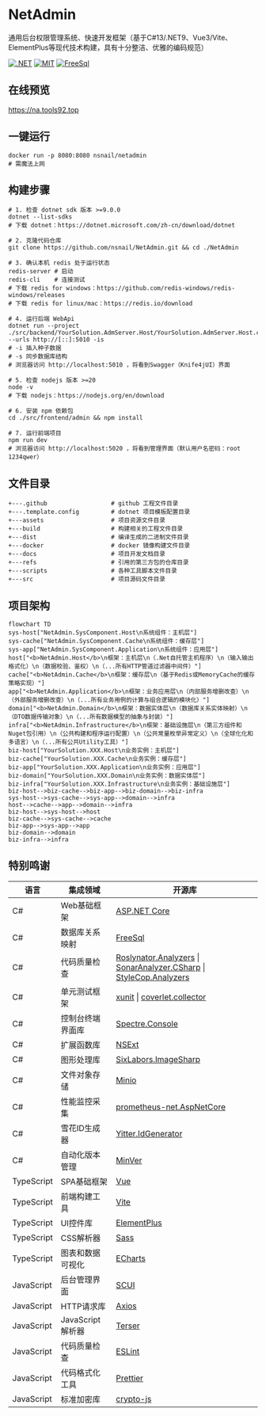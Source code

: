 # NetAdmin

通用后台权限管理系统、快速开发框架（基于C#13/.NET9、Vue3/Vite、ElementPlus等现代技术构建，具有十分整洁、优雅的编码规范）

[![.NET](https://github.com/nsnail/NetAdmin/actions/workflows/nightly-build.yml/badge.svg)](https://github.com/nsnail/NetAdmin/actions/workflows/nightly-build.yml)
[![MIT](https://img.shields.io/badge/license-MIT-blue.svg)](https://github.com/nsnail/NetAdmin/blob/main/LICENSE)
[![FreeSql](https://img.shields.io/badge/FreeSql-3.x-orange.svg)](https://github.com/nsnail/NetAdmin/blob/main/LICENSE)

## 在线预览

https://na.tools92.top

## 一键运行

```shell
docker run -p 8080:8080 nsnail/netadmin
# 需魔法上网
```

## 构建步骤

```shell
# 1. 检查 dotnet sdk 版本 >=9.0.0
dotnet --list-sdks
# 下载 dotnet：https://dotnet.microsoft.com/zh-cn/download/dotnet

# 2. 克隆代码仓库
git clone https://github.com/nsnail/NetAdmin.git && cd ./NetAdmin

# 3. 确认本机 redis 处于运行状态
redis-server # 启动
redis-cli    # 连接测试
# 下载 redis for windows：https://github.com/redis-windows/redis-windows/releases
# 下载 redis for linux/mac：https://redis.io/download

# 4. 运行后端 WebApi
dotnet run --project ./src/backend/YourSolution.AdmServer.Host/YourSolution.AdmServer.Host.csproj --urls http://[::]:5010 -is
# -i 插入种子数据
# -s 同步数据库结构
# 浏览器访问 http://localhost:5010 ，将看到Swagger（Knife4jUI）界面

# 5. 检查 nodejs 版本 >=20
node -v
# 下载 nodejs：https://nodejs.org/en/download

# 6. 安装 npm 依赖包
cd ./src/frontend/admin && npm install

# 7. 运行前端项目
npm run dev
# 浏览器访问 http://localhost:5020 ，将看到管理界面（默认用户名密码：root 1234qwer）
```

## 文件目录

```
+---.github                  # github 工程文件目录
+---.template.config         # dotnet 项目模板配置目录
+---assets                   # 项目资源文件目录
+---build                    # 构建相关的工程文件目录
+---dist                     # 编译生成的二进制文件目录
+---docker                   # docker 镜像构建文件目录
+---docs                     # 项目开发文档目录
+---refs                     # 引用的第三方包的仓库目录
+---scripts                  # 各种工具脚本文件目录
+---src                      # 项目源码文件目录
```

## 项目架构

```mermaid
flowchart TD
sys-host["NetAdmin.SysComponent.Host\n系统组件：主机层"]
sys-cache["NetAdmin.SysComponent.Cache\n系统组件：缓存层"]
sys-app["NetAdmin.SysComponent.Application\n系统组件：应用层"]
host["<b>NetAdmin.Host</b>\n框架：主机层\n（.Net自托管主机程序）\n（输入输出格式化）\n（数据校验、鉴权）\n（...所有HTTP管道过滤器中间件）"]
cache["<b>NetAdmin.Cache</b>\n框架：缓存层\n（基于Redis或MemoryCache的缓存策略实现）"]
app["<b>NetAdmin.Application</b>\n框架：业务应用层\n（内部服务增删改查）\n（外部服务增删改查）\n（...所有业务用例的计算与组合逻辑的模块化）"]
domain["<b>NetAdmin.Domain</b>\n框架：数据实体层\n（数据库关系实体映射）\n（DTO数据传输对象）\n（...所有数据模型的抽象与封装）"]
infra["<b>NetAdmin.Infrastructure</b>\n框架：基础设施层\n（第三方组件和Nuget包引用）\n（公共构建和程序运行配置）\n（公共常量枚举异常定义）\n（全球化化和多语言）\n（...所有公共Utility工具）"]
biz-host["YourSolution.XXX.Host\n业务实例：主机层"]
biz-cache["YourSolution.XXX.Cache\n业务实例：缓存层"]
biz-app["YourSolution.XXX.Application\n业务实例：应用层"]
biz-domain["YourSolution.XXX.Domain\n业务实例：数据实体层"]
biz-infra["YourSolution.XXX.Infrastructure\n业务实例：基础设施层"]
biz-host-->biz-cache-->biz-app-->biz-domain-->biz-infra
sys-host-->sys-cache-->sys-app-->domain-->infra
host-->cache-->app-->domain-->infra
biz-host-->sys-host-->host
biz-cache-->sys-cache-->cache
biz-app-->sys-app-->app
biz-domain-->domain
biz-infra-->infra
```

## 特别鸣谢

| 语言         | 集成领域          | 开源库                                                                                                                                                                                                                   |
|------------|---------------|-----------------------------------------------------------------------------------------------------------------------------------------------------------------------------------------------------------------------|
| C#         | Web基础框架       | [ASP.NET Core](https://github.com/dotnet/aspnetcore)                                                                                                                                                                  |
| C#         | 数据库关系映射       | [FreeSql](https://github.com/dotnetcore/FreeSql)                                                                                                                                                                      |
| C#         | 代码质量检查        | [Roslynator.Analyzers](https://github.com/josefpihrt/roslynator) \| [SonarAnalyzer.CSharp](https://github.com/SonarSource/sonar-dotnet) \| [StyleCop.Analyzers](https://github.com/DotNetAnalyzers/StyleCopAnalyzers) |
| C#         | 单元测试框架        | [xunit](https://github.com/xunit/xunit)  \| [coverlet.collector](https://github.com/coverlet-coverage/coverlet)                                                                                                       |
| C#         | 控制台终端界面库      | [Spectre.Console](https://github.com/spectreconsole/spectre.console)                                                                                                                                                  |
| C#         | 扩展函数库         | [NSExt](https://github.com/nsnail/ns-ext.git)                                                                                                                                                                         |
| C#         | 图形处理库         | [SixLabors.ImageSharp](https://github.com/SixLabors/ImageSharp)                                                                                                                                                       |
| C#         | 文件对象存储        | [Minio](https://github.com/minio/minio-dotnet)                                                                                                                                                                        |
| C#         | 性能监控采集        | [prometheus-net.AspNetCore](https://github.com/prometheus-net/prometheus-net)                                                                                                                                         |
| C#         | 雪花ID生成器       | [Yitter.IdGenerator](https://github.com/yitter/idgenerator)                                                                                                                                                           |
| C#         | 自动化版本管理       | [MinVer](https://github.com/adamralph/minver)                                                                                                                                                                         |
| TypeScript | SPA基础框架       | [Vue](https://github.com/vuejs/core)                                                                                                                                                                                  |
| TypeScript | 前端构建工具        | [Vite](https://github.com/vitejs/vite)                                                                                                                                                                                |
| TypeScript | UI控件库         | [ElementPlus](https://github.com/element-plus/element-plus)                                                                                                                                                           |
| TypeScript | CSS解析器        | [Sass](https://github.com/sass/sass)                                                                                                                                                                                  |
| TypeScript | 图表和数据可视化      | [ECharts](https://github.com/apache/echarts)                                                                                                                                                                          |
| JavaScript | 后台管理界面        | [SCUI](https://gitee.com/lolicode/scui)                                                                                                                                                                               |
| JavaScript | HTTP请求库       | [Axios](https://github.com/axios/axios)                                                                                                                                                                               |
| JavaScript | JavaScript解析器 | [Terser](https://github.com/terser/terser)                                                                                                                                                                            |
| JavaScript | 代码质量检查        | [ESLint](https://github.com/eslint/eslint)                                                                                                                                                                            |
| JavaScript | 代码格式化工具       | [Prettier](https://github.com/prettier/prettier)                                                                                                                                                                      |
| JavaScript | 标准加密库         | [crypto-js](https://github.com/brix/crypto-js)                                                                                                                                                                        |
